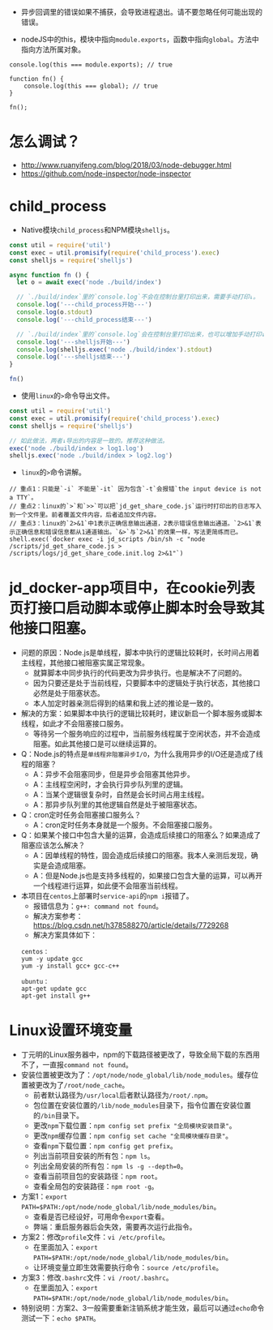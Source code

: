 * 异步回调里的错误如果不捕获，会导致进程退出。请不要忽略任何可能出现的错误。

* nodeJS中的this，模块中指向```module.exports```，函数中指向```global```。方法中指向方法所属对象。
```
console.log(this === module.exports); // true

function fn() {
    console.log(this === global); // true
}

fn();
```

# 怎么调试？
* http://www.ruanyifeng.com/blog/2018/03/node-debugger.html
* https://github.com/node-inspector/node-inspector

# child_process
* Native模块`child_process`和NPM模块`shelljs`。
```javascript
const util = require('util')
const exec = util.promisify(require('child_process').exec)
const shelljs = require('shelljs')

async function fn () {
  let o = await exec('node ./build/index')

  // `./build/index`里的`console.log`不会在控制台里打印出来，需要手动打印↓。
  console.log('---child_process开始---')
  console.log(o.stdout)
  console.log('---child_process结束---')

  // `./build/index`里的`console.log`会在控制台里打印出来，也可以增加手动打印↓。会打印两份。
  console.log('---shelljs开始---')
  console.log(shelljs.exec('node ./build/index').stdout)
  console.log('---shelljs结束---')
}

fn()
```
* 使用`linux`的`>`命令导出文件。
```javascript
const util = require('util')
const exec = util.promisify(require('child_process').exec)
const shelljs = require('shelljs')

// 如此做法，两者↓导出的内容是一致的。推荐这种做法。
exec('node ./build/index > log1.log')
shelljs.exec('node ./build/index > log2.log')
```
* `linux`的`>`命令讲解。
```
// 重点1：只能是`-i` 不能是`-it` 因为包含`-t`会报错`the input device is not a TTY`。
// 重点2：linux的`>`和`>>`可以把`jd_get_share_code.js`运行时打印出的日志写入到一个文件里。前者覆盖文件内容，后者追加文件内容。
// 重点3：linux的`2>&1`中1表示正确信息输出通道，2表示错误信息输出通道。`2>&1`表示正确信息和错误信息都从1通道输出。`&>`与`2>&1`的效果一样，写法更简练而已。
shell.exec(`docker exec -i jd_scripts /bin/sh -c "node /scripts/jd_get_share_code.js > /scripts/logs/jd_get_share_code.init.log 2>&1"`)
```

# jd_docker-app项目中，在cookie列表页打接口启动脚本或停止脚本时会导致其他接口阻塞。
* 问题的原因：Node.js是单线程，脚本中执行的逻辑比较耗时，长时间占用着主线程，其他接口被阻塞实属正常现象。
  - 就算脚本中同步执行的代码更改为异步执行。也是解决不了问题的。
  - 因为只要还是处于当前线程，只要脚本中的逻辑处于执行状态，其他接口必然是处于阻塞状态。
  - 本人加定时器亲测后得到的结果和我上述的推论是一致的。
* 解决的方案：如果脚本中执行的逻辑比较耗时，建议新启一个脚本服务或脚本线程，如此才不会阻塞接口服务。
  - 等待另一个服务响应的过程中，当前服务线程属于空闲状态，并不会造成阻塞。如此其他接口是可以继续运算的。
* Q：Node.js的特点是`单线程非阻塞异步I/O`，为什么我用异步的I/O还是造成了线程的阻塞？
  - A：异步不会阻塞同步，但是异步会阻塞其他异步。
  - A：主线程空闲时，才会执行异步队列里的逻辑。
  - A：当某个逻辑很复杂时，自然是会长时间占用主线程。
  - A：那异步队列里的其他逻辑自然是处于被阻塞状态。
* Q：cron定时任务会阻塞接口服务么？
  - A：cron定时任务本身就是一个服务。不会阻塞接口服务。
* Q：如果某个接口中包含大量的运算，会造成后续接口的阻塞么？如果造成了阻塞应该怎么解决？
  - A：因单线程的特性，固会造成后续接口的阻塞。我本人亲测后发现，确实是会造成阻塞。
  - A：但是Node.js也是支持多线程的，如果接口包含大量的运算，可以再开一个线程进行运算，如此便不会阻塞当前线程。
* 本项目在`centos`上部署时`service-api`的`npm i`报错了。
  - 报错信息为：`g++: command not found`。
  - 解决方案参考：https://blog.csdn.net/h378588270/article/details/7729268
  - 解决方案具体如下：
  ```
  centos：
  yum -y update gcc
  yum -y install gcc+ gcc-c++

  ubuntu：
  apt-get update gcc
  apt-get install g++
  ```

# Linux设置环境变量
* 丁元明的Linux服务器中，npm的下载路径被更改了，导致全局下载的东西用不了，一直报`command not found`。
* 安装位置被更改为了：`/opt/node/node_global/lib/node_modules`。缓存位置被更改为了`/root/node_cache`。
  - 前者默认路径为`/usr/local`后者默认路径为`/root/.npm`。
  - 包位置在安装位置的`/lib/node_modules`目录下，指令位置在安装位置的`/bin`目录下。
  - 更改`npm`下载位置：`npm config set prefix "全局模块安装目录"`。
  - 更改`npm`缓存位置：`npm config set cache "全局模块缓存目录"`。
  - 查看`npm`下载位置：`npm config get prefix`。
  - 列出当前项目安装的所有包：`npm ls`。
  - 列出全局安装的所有包：`npm ls -g --depth=0`。
  - 查看当前项目包的安装路径：`npm root`。
  - 查看全局包的安装路径：`npm root -g`。
* 方案1：`export PATH=$PATH:/opt/node/node_global/lib/node_modules/bin`。
  - 查看是否已经设好，可用命令`export`查看。
  - 弊端：重启服务器后会失效，需要再次运行此指令。
* 方案2：修改`profile`文件：`vi /etc/profile`。
  - 在里面加入：`export PATH=$PATH:/opt/node/node_global/lib/node_modules/bin`。
  - 让环境变量立即生效需要执行命令：`source /etc/profile`。
* 方案3：修改`.bashrc`文件：`vi /root/.bashrc`。
  - 在里面加入：`export PATH=$PATH:/opt/node/node_global/lib/node_modules/bin`。
* 特别说明：方案2、3一般需要重新注销系统才能生效，最后可以通过`echo`命令测试一下：`echo $PATH`。
